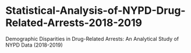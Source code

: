 # Statistical-Analysis-of-NYPD-Drug-Related-Arrests-2018-2019
Demographic Disparities in Drug-Related Arrests: An Analytical Study of NYPD Data (2018-2019)
